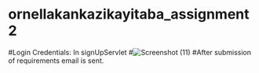 # ornellakankazikayitaba_assignment2
#Login Credentials: In signUpServlet
#![Screenshot (11)](https://github.com/Ornella-KK/ornellakankazikayitaba_assignment2/assets/71551257/63d571e8-3c3e-43ba-a322-4d4afe4aa72e)
#After submission of requirements email is sent.
